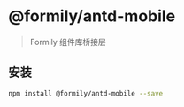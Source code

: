# @formily/antd-mobile

> Formily 组件库桥接层

## 安装

```bash
npm install @formily/antd-mobile --save
```
